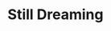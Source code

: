 ---
layout: product
product_id: 4411623211070
id: 4411623211070
title: Still Dreaming
body_html: >-
  <p>Artwork for my 2020 <a href="http://coveomusic.com/" title="COVEO Music"
  target="_blank">COVEO</a> single, 'Still Dreaming'.<br></p>

  <p>I originally took the photo of the rose for one of my previous songs, <em>Autumn 14</em> but after circumstances changed before releasing the single, the song was better suited to have different artwork. Once I finished up <em>Still Dreaming</em> I knew that this was the artwork to use. </p>

  <p><a href="http://coveomusic.com/still-dreaming/" title="COVEO Music | Still Dreaming" target="_blank">Listen on your favourite platform</a>.</p>

  <p> </p>
vendor: Connell McCarthy
product_type: Posters, Prints, & Visual Artwork
created_at: 2019-12-28T16:49:33-05:00
handle: still-dreaming
updated_at: 2022-11-23T20:03:21-05:00
published_at: 2019-12-28T16:49:33-05:00
template_suffix: ""
status: active
published_scope: global
tags: Batch 04, coveo, music, Print, sunrise, sunset
admin_graphql_api_id: gid://shopify/Product/4411623211070
variants:
  - product_id: 4411623211070
    id: 39577200525374
    title: 8x10” / Full Colour
    price: "35.00"
    sku: CM-PP-B1-01-XXS-FC
    position: 1
    inventory_policy: continue
    compare_at_price: null
    fulfillment_service: manual
    inventory_management: shopify
    option1: 8x10”
    option2: Full Colour
    option3: null
    created_at: 2021-09-01T14:54:34-04:00
    updated_at: 2022-02-07T16:09:26-05:00
    taxable: true
    barcode: ""
    grams: 208
    image_id: 13904778395710
    weight: 0.208
    weight_unit: kg
    inventory_item_id: 41671641333822
    inventory_quantity: 100
    old_inventory_quantity: 100
    requires_shipping: true
    admin_graphql_api_id: gid://shopify/ProductVariant/39577200525374
  - product_id: 4411623211070
    id: 39577200656446
    title: 8x10” / Black & White
    price: "35.00"
    sku: CM-PP-B1-01-XXS-BW
    position: 2
    inventory_policy: continue
    compare_at_price: null
    fulfillment_service: manual
    inventory_management: shopify
    option1: 8x10”
    option2: Black & White
    option3: null
    created_at: 2021-09-01T14:54:34-04:00
    updated_at: 2022-02-07T16:09:25-05:00
    taxable: true
    barcode: ""
    grams: 208
    image_id: 13904778362942
    weight: 0.208
    weight_unit: kg
    inventory_item_id: 41671641366590
    inventory_quantity: 100
    old_inventory_quantity: 100
    requires_shipping: true
    admin_graphql_api_id: gid://shopify/ProductVariant/39577200656446
  - product_id: 4411623211070
    id: 39577200754750
    title: 8.5x11” / Full Colour
    price: "35.00"
    sku: CM-PP-B1-01-XS-FC
    position: 3
    inventory_policy: continue
    compare_at_price: null
    fulfillment_service: manual
    inventory_management: shopify
    option1: 8.5x11”
    option2: Full Colour
    option3: null
    created_at: 2021-09-01T14:54:34-04:00
    updated_at: 2022-02-07T16:09:25-05:00
    taxable: true
    barcode: ""
    grams: 208
    image_id: 13904778395710
    weight: 0.208
    weight_unit: kg
    inventory_item_id: 41671641399358
    inventory_quantity: 100
    old_inventory_quantity: 100
    requires_shipping: true
    admin_graphql_api_id: gid://shopify/ProductVariant/39577200754750
  - product_id: 4411623211070
    id: 39577200787518
    title: 8.5x11” / Black & White
    price: "35.00"
    sku: CM-PP-B1-01-XS-BW
    position: 4
    inventory_policy: continue
    compare_at_price: null
    fulfillment_service: manual
    inventory_management: shopify
    option1: 8.5x11”
    option2: Black & White
    option3: null
    created_at: 2021-09-01T14:54:34-04:00
    updated_at: 2022-02-07T16:09:25-05:00
    taxable: true
    barcode: ""
    grams: 208
    image_id: 13904778362942
    weight: 0.208
    weight_unit: kg
    inventory_item_id: 41671641432126
    inventory_quantity: 100
    old_inventory_quantity: 100
    requires_shipping: true
    admin_graphql_api_id: gid://shopify/ProductVariant/39577200787518
  - product_id: 4411623211070
    id: 39577200820286
    title: 13x19” / Full Colour
    price: "40.00"
    sku: CM-PP-B1-01-S-FC
    position: 5
    inventory_policy: continue
    compare_at_price: null
    fulfillment_service: manual
    inventory_management: shopify
    option1: 13x19”
    option2: Full Colour
    option3: null
    created_at: 2021-09-01T14:54:34-04:00
    updated_at: 2022-02-07T16:09:26-05:00
    taxable: true
    barcode: ""
    grams: 208
    image_id: 13904778395710
    weight: 0.208
    weight_unit: kg
    inventory_item_id: 41671641464894
    inventory_quantity: 100
    old_inventory_quantity: 100
    requires_shipping: true
    admin_graphql_api_id: gid://shopify/ProductVariant/39577200820286
  - product_id: 4411623211070
    id: 39577200853054
    title: 13x19” / Black & White
    price: "40.00"
    sku: CM-PP-B1-01-S-BW
    position: 6
    inventory_policy: continue
    compare_at_price: null
    fulfillment_service: manual
    inventory_management: shopify
    option1: 13x19”
    option2: Black & White
    option3: null
    created_at: 2021-09-01T14:54:34-04:00
    updated_at: 2022-02-07T18:18:46-05:00
    taxable: true
    barcode: ""
    grams: 208
    image_id: 13904778362942
    weight: 0.208
    weight_unit: kg
    inventory_item_id: 41671641497662
    inventory_quantity: 100
    old_inventory_quantity: 100
    requires_shipping: true
    admin_graphql_api_id: gid://shopify/ProductVariant/39577200853054
  - product_id: 4411623211070
    id: 39577200885822
    title: 16x20” / Full Colour
    price: "50.00"
    sku: CM-PP-B1-01-M-FC
    position: 7
    inventory_policy: continue
    compare_at_price: null
    fulfillment_service: manual
    inventory_management: shopify
    option1: 16x20”
    option2: Full Colour
    option3: null
    created_at: 2021-09-01T14:54:34-04:00
    updated_at: 2022-02-07T16:09:30-05:00
    taxable: true
    barcode: ""
    grams: 208
    image_id: 13904778395710
    weight: 0.208
    weight_unit: kg
    inventory_item_id: 41671641530430
    inventory_quantity: 100
    old_inventory_quantity: 100
    requires_shipping: true
    admin_graphql_api_id: gid://shopify/ProductVariant/39577200885822
  - product_id: 4411623211070
    id: 39577200918590
    title: 16x20” / Black & White
    price: "50.00"
    sku: CM-PP-B1-01-M-BW
    position: 8
    inventory_policy: continue
    compare_at_price: null
    fulfillment_service: manual
    inventory_management: shopify
    option1: 16x20”
    option2: Black & White
    option3: null
    created_at: 2021-09-01T14:54:34-04:00
    updated_at: 2022-02-07T16:09:31-05:00
    taxable: true
    barcode: ""
    grams: 208
    image_id: 13904778362942
    weight: 0.208
    weight_unit: kg
    inventory_item_id: 41671641563198
    inventory_quantity: 100
    old_inventory_quantity: 100
    requires_shipping: true
    admin_graphql_api_id: gid://shopify/ProductVariant/39577200918590
  - product_id: 4411623211070
    id: 39577200951358
    title: 20x24” / Full Colour
    price: "60.00"
    sku: CM-PP-B1-01-L-FC
    position: 9
    inventory_policy: continue
    compare_at_price: null
    fulfillment_service: manual
    inventory_management: shopify
    option1: 20x24”
    option2: Full Colour
    option3: null
    created_at: 2021-09-01T14:54:34-04:00
    updated_at: 2022-02-07T16:09:32-05:00
    taxable: true
    barcode: ""
    grams: 208
    image_id: 13904778395710
    weight: 0.208
    weight_unit: kg
    inventory_item_id: 41671641595966
    inventory_quantity: 100
    old_inventory_quantity: 100
    requires_shipping: true
    admin_graphql_api_id: gid://shopify/ProductVariant/39577200951358
  - product_id: 4411623211070
    id: 39577200984126
    title: 20x24” / Black & White
    price: "60.00"
    sku: CM-PP-B1-01-L-BW
    position: 10
    inventory_policy: continue
    compare_at_price: null
    fulfillment_service: manual
    inventory_management: shopify
    option1: 20x24”
    option2: Black & White
    option3: null
    created_at: 2021-09-01T14:54:34-04:00
    updated_at: 2022-02-07T16:09:31-05:00
    taxable: true
    barcode: ""
    grams: 208
    image_id: 13904778362942
    weight: 0.208
    weight_unit: kg
    inventory_item_id: 41671641628734
    inventory_quantity: 100
    old_inventory_quantity: 100
    requires_shipping: true
    admin_graphql_api_id: gid://shopify/ProductVariant/39577200984126
  - product_id: 4411623211070
    id: 39577201016894
    title: 20x30” / Full Colour
    price: "70.00"
    sku: CM-PP-B1-01-XL-FC
    position: 11
    inventory_policy: continue
    compare_at_price: null
    fulfillment_service: manual
    inventory_management: shopify
    option1: 20x30”
    option2: Full Colour
    option3: null
    created_at: 2021-09-01T14:54:34-04:00
    updated_at: 2022-02-07T16:09:33-05:00
    taxable: true
    barcode: ""
    grams: 208
    image_id: 13904778395710
    weight: 0.208
    weight_unit: kg
    inventory_item_id: 41671641661502
    inventory_quantity: 100
    old_inventory_quantity: 100
    requires_shipping: true
    admin_graphql_api_id: gid://shopify/ProductVariant/39577201016894
  - product_id: 4411623211070
    id: 39577201049662
    title: 20x30” / Black & White
    price: "70.00"
    sku: CM-PP-B1-01-XL-BW
    position: 12
    inventory_policy: continue
    compare_at_price: null
    fulfillment_service: manual
    inventory_management: shopify
    option1: 20x30”
    option2: Black & White
    option3: null
    created_at: 2021-09-01T14:54:34-04:00
    updated_at: 2022-02-07T16:09:36-05:00
    taxable: true
    barcode: ""
    grams: 208
    image_id: 13904778362942
    weight: 0.208
    weight_unit: kg
    inventory_item_id: 41671641694270
    inventory_quantity: 100
    old_inventory_quantity: 100
    requires_shipping: true
    admin_graphql_api_id: gid://shopify/ProductVariant/39577201049662
  - product_id: 4411623211070
    id: 39577201082430
    title: 24x36” / Full Colour
    price: "90.00"
    sku: CM-PP-B1-01-XXL-FC
    position: 13
    inventory_policy: continue
    compare_at_price: null
    fulfillment_service: manual
    inventory_management: shopify
    option1: 24x36”
    option2: Full Colour
    option3: null
    created_at: 2021-09-01T14:54:34-04:00
    updated_at: 2022-02-07T16:09:35-05:00
    taxable: true
    barcode: ""
    grams: 208
    image_id: 13904778395710
    weight: 0.208
    weight_unit: kg
    inventory_item_id: 41671641727038
    inventory_quantity: 100
    old_inventory_quantity: 100
    requires_shipping: true
    admin_graphql_api_id: gid://shopify/ProductVariant/39577201082430
  - product_id: 4411623211070
    id: 39577201115198
    title: 24x36” / Black & White
    price: "90.00"
    sku: CM-PP-B1-01-XXL-BW
    position: 14
    inventory_policy: continue
    compare_at_price: null
    fulfillment_service: manual
    inventory_management: shopify
    option1: 24x36”
    option2: Black & White
    option3: null
    created_at: 2021-09-01T14:54:34-04:00
    updated_at: 2022-02-07T16:09:36-05:00
    taxable: true
    barcode: ""
    grams: 208
    image_id: 13904778362942
    weight: 0.208
    weight_unit: kg
    inventory_item_id: 41671641759806
    inventory_quantity: 100
    old_inventory_quantity: 100
    requires_shipping: true
    admin_graphql_api_id: gid://shopify/ProductVariant/39577201115198
  - product_id: 4411623211070
    id: 39577201147966
    title: 30x40” / Full Colour
    price: "100.00"
    sku: CM-PP-B1-01-XXXL-FC
    position: 15
    inventory_policy: continue
    compare_at_price: null
    fulfillment_service: manual
    inventory_management: shopify
    option1: 30x40”
    option2: Full Colour
    option3: null
    created_at: 2021-09-01T14:54:34-04:00
    updated_at: 2022-02-07T16:09:36-05:00
    taxable: true
    barcode: ""
    grams: 208
    image_id: 13904778395710
    weight: 0.208
    weight_unit: kg
    inventory_item_id: 41671641792574
    inventory_quantity: 100
    old_inventory_quantity: 100
    requires_shipping: true
    admin_graphql_api_id: gid://shopify/ProductVariant/39577201147966
  - product_id: 4411623211070
    id: 39577201180734
    title: 30x40” / Black & White
    price: "100.00"
    sku: CM-PP-B1-01-XXXL-BW
    position: 16
    inventory_policy: continue
    compare_at_price: null
    fulfillment_service: manual
    inventory_management: shopify
    option1: 30x40”
    option2: Black & White
    option3: null
    created_at: 2021-09-01T14:54:35-04:00
    updated_at: 2022-02-07T16:09:35-05:00
    taxable: true
    barcode: ""
    grams: 208
    image_id: 13904778362942
    weight: 0.208
    weight_unit: kg
    inventory_item_id: 41671641825342
    inventory_quantity: 100
    old_inventory_quantity: 100
    requires_shipping: true
    admin_graphql_api_id: gid://shopify/ProductVariant/39577201180734
options:
  - product_id: 4411623211070
    id: 5729204273214
    name: Size
    position: 1
    values:
      - 8x10”
      - 8.5x11”
      - 13x19”
      - 16x20”
      - 20x24”
      - 20x30”
      - 24x36”
      - 30x40”
  - product_id: 4411623211070
    id: 8590027259966
    name: Color
    position: 2
    values:
      - Full Colour
      - Black & White
images:
  - product_id: 4411623211070
    id: 13904778395710
    position: 1
    created_at: 2019-12-28T16:53:13-05:00
    updated_at: 2019-12-28T16:53:19-05:00
    alt: null
    width: 1000
    height: 1500
    src: https://cdn.shopify.com/s/files/1/1624/2355/products/Still-Dreaming---Product-2019.jpg?v=1577569999
    variant_ids:
      - 39577200525374
      - 39577200754750
      - 39577200820286
      - 39577200885822
      - 39577200951358
      - 39577201016894
      - 39577201082430
      - 39577201147966
    admin_graphql_api_id: gid://shopify/ProductImage/13904778395710
  - product_id: 4411623211070
    id: 13904778362942
    position: 2
    created_at: 2019-12-28T16:53:13-05:00
    updated_at: 2019-12-28T16:53:19-05:00
    alt: null
    width: 1000
    height: 1500
    src: https://cdn.shopify.com/s/files/1/1624/2355/products/Still-Dreaming---Product-2019-_B_W.jpg?v=1577569999
    variant_ids:
      - 39577200656446
      - 39577200787518
      - 39577200853054
      - 39577200918590
      - 39577200984126
      - 39577201049662
      - 39577201115198
      - 39577201180734
    admin_graphql_api_id: gid://shopify/ProductImage/13904778362942
  - product_id: 4411623211070
    id: 28230304235582
    position: 3
    created_at: 2021-05-04T20:49:12-04:00
    updated_at: 2021-05-04T20:49:12-04:00
    alt: null
    width: 2000
    height: 1800
    src: https://cdn.shopify.com/s/files/1/1624/2355/products/PAR_02_0001_1a5c32ba-9417-4e0f-a51b-b4a0722bc9fb.png?v=1620175752
    variant_ids: []
    admin_graphql_api_id: gid://shopify/ProductImage/28230304235582
  - product_id: 4411623211070
    id: 29846617292862
    position: 4
    created_at: 2022-11-23T20:03:21-05:00
    updated_at: 2022-11-23T20:03:21-05:00
    alt: null
    width: 1746
    height: 2280
    src: https://cdn.shopify.com/s/files/1/1624/2355/products/StillDreaming_Colour.png?v=1669251801
    variant_ids: []
    admin_graphql_api_id: gid://shopify/ProductImage/29846617292862
image:
  product_id: 4411623211070
  id: 13904778395710
  position: 1
  created_at: 2019-12-28T16:53:13-05:00
  updated_at: 2019-12-28T16:53:19-05:00
  alt: null
  width: 1000
  height: 1500
  src: https://cdn.shopify.com/s/files/1/1624/2355/products/Still-Dreaming---Product-2019.jpg?v=1577569999
  variant_ids:
    - 39577200525374
    - 39577200754750
    - 39577200820286
    - 39577200885822
    - 39577200951358
    - 39577201016894
    - 39577201082430
    - 39577201147966
  admin_graphql_api_id: gid://shopify/ProductImage/13904778395710

---